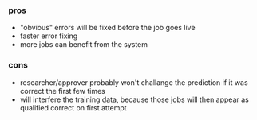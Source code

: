 ### pros

- "obvious" errors will be fixed before the job goes live
- faster error fixing
- more jobs can benefit from the system

### cons

- researcher/approver probably won't challange the prediction if it was correct the first few times
- will interfere the training data, because those jobs will then appear as qualified correct on first attempt